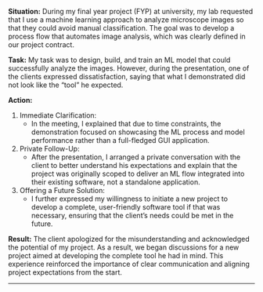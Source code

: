 **Situation:**
During my final year project (FYP) at university, my lab requested that I use a machine learning approach to analyze microscope images so that they could avoid manual classification. The goal was to develop a process flow that automates image analysis, which was clearly defined in our project contract.

**Task:**
My task was to design, build, and train an ML model that could successfully analyze the images. However, during the presentation, one of the clients expressed dissatisfaction, saying that what I demonstrated did not look like the “tool” he expected.

**Action:**

1. Immediate Clarification:
   - In the meeting, I explained that due to time constraints, the demonstration focused on showcasing the ML process and model performance rather than a full-fledged GUI application.
2. Private Follow-Up:
   - After the presentation, I arranged a private conversation with the client to better understand his expectations and explain that the project was originally scoped to deliver an ML flow integrated into their existing software, not a standalone application.
3. Offering a Future Solution:
   - I further expressed my willingness to initiate a new project to develop a complete, user-friendly software tool if that was necessary, ensuring that the client’s needs could be met in the future.

**Result:**
The client apologized for the misunderstanding and acknowledged the potential of my project. As a result, we began discussions for a new project aimed at developing the complete tool he had in mind. This experience reinforced the importance of clear communication and aligning project expectations from the start.

------